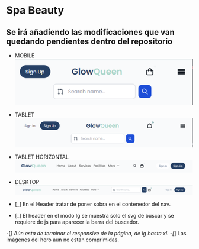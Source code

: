 # Spa Beauty
## Se irá añadiendo las modificaciones que van quedando pendientes dentro del repositorio

- MOBILE
![alt text](image-4.png)

- TABLET
![alt text](image-1.png)

- TABLET HORIZONTAL
![alt text](image-2.png)

- DESKTOP
![alt text](image-3.png)

- [_] En el Header tratar de poner sobra en el contenedor del nav.
- [_] El header en el modo lg se muestra solo el svg de buscar y se requiere de js para aparecer la barra del buscador.

-[_] Aún esta de terminar el responsive de la página, de lg hasta xl.
-[_] Las imágenes del hero aun no estan comprimidas.